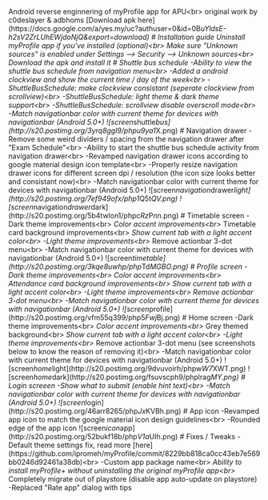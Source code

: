 A n d r o i d   r e v e r s e   e n g i n n e r i n g   o f   m y P r o f i l e   a p p   f o r   A P U < b r > 
 o r i g i n a l   w o r k   b y   c 0 d e s l a y e r   &   a d b h o m s 
 
 [ D o w n l o a d   a p k   h e r e ] ( h t t p s : / / d o c s . g o o g l e . c o m / a / y e s . m y / u c ? a u t h u s e r = 0 & i d = 0 B _ u Y l d s E - h 2 s V 2 Z r L U h E W j d o N j Q & e x p o r t = d o w n l o a d ) 
 
 #   I n s t a l l a t i o n   g u i d e 
 U n i n s t a l l   m y P r o f i l e   a p p   i f   y o u ' v e   i n s t a l l e d   ( o p t i o n a l ) < b r > 
 M a k e   s u r e   " U n k n o w n   s o u r c e s "   i s   e n a b l e d   u n d e r   S e t t i n g s   - - >   S e c u r i t y   - - >   U n k n o w n   s o u r c e s < b r > 
 D o w n l o a d   t h e   a p k   a n d   i n s t a l l   i t 
 
 
 
 #   S h u t t l e   b u s   s c h e d u l e 
 - A b i l i t y   t o   v i e w   t h e   s h u t t l e   b u s   s c h e d u l e   f r o m   n a v i g a t i o n   m e n u < b r > 
 - A d d e d   a   a n d r o i d   c l o c k v i e w   a n d   s h o w   t h e   c u r r e n t   t i m e   /   d a y   o f   t h e   w e e k < b r > 
 - S h u t t l e B u s S c h e d u l e :   m a k e   c l o c k v i e w   c o n s i s t a n t   ( s e p e r a t e   c l o c k v i e w   f r o m   s c r o l l v i e w ) < b r > 
 - S h u t t l e B u s S c h e d u l e :   l i g h t   t h e m e   &   d a r k   t h e m e   s u p p o r t < b r > 
 - S h u t t l e B u s S c h e d u l e :   s c r o l l v i e w   d i s a b l e   o v e r s c r o l l   m o d e < b r > 
 - M a t c h   n a v i g a t i o n b a r   c o l o r   w i t h   c u r r e n t   t h e m e   f o r   d e v i c e s   w i t h   n a v i g a t i o n b a r   ( A n d r o i d   5 . 0 + ) 
 
 ! [ s c r e e n _ s h u t t l e _ b u s ] ( h t t p : / / s 2 0 . p o s t i m g . o r g / 3 y r q 8 g g l 9 / p h p u 9 y a 1 _ X . p n g ) 
 
 
 
 #   N a v i g a t i o n   d r a w e r 
 - R e m o v e   s o m e   w e i r d   d i v i d e r s   /   s p a c i n g   f r o m   t h e   n a v i g a t i o n   d r a w e r   a f t e r   " E x a m   S c h e d u l e " < b r > 
 - A b i l i t y   t o   s t a r t   t h e   s h u t t l e   b u s   s c h e d u l e   a c t i v i t y   f r o m   n a v i g a t i o n   d r a w e r < b r > 
 - R e v a m p e d   n a v i g a t i o n   d r a w e r   i c o n s   a c c o r d i n g   t o   g o o g l e   m a t e r i a l   d e s i g n   i c o n   t e m p l a t e < b r > 
 - P r o p e r l y   r e s i z e   n a v i g a t i o n   d r a w e r   i c o n s   f o r   d i f f e r e n t   s c r e e n   d p i   /   r e s o l u t i o n   ( t h e   i c o n   s i z e   l o o k s   b e t t e r   a n d   c o n s i s t a n t   n o w ) < b r > 
 - M a t c h   n a v i g a t i o n b a r   c o l o r   w i t h   c u r r e n t   t h e m e   f o r   d e v i c e s   w i t h   n a v i g a t i o n b a r   ( A n d r o i d   5 . 0 + ) 
 
 ! [ s c r e e n _ n a v i g a t i o n _ d r a w e r _ l i g h t ] ( h t t p : / / s 2 0 . p o s t i m g . o r g / 7 e f 9 4 9 o f x / p h p 1 _ Q 5 t _ Q V . p n g ) 
 ! [ s c r e e n _ n a v i g a t i o n _ d r a w e r _ d a r k ] ( h t t p : / / s 2 0 . p o s t i m g . o r g / 5 b 4 t w l o n 1 / p h p c _ R z _ P n n . p n g ) 
 
 
 
 #   T i m e t a b l e   s c r e e n 
 - D a r k   t h e m e   i m p r o v e m e n t s < b r > 
   * C o l o r   a c c e n t   i m p r o v e m e n t s < b r > 
   * T i m e t a b l e   c a r d   b a c k g r o u n d   i m p r o v e m e n t s < b r > 
   * S h o w   c u r r e n t   t a b   w i t h   a   l i g h t   a c c e n t   c o l o r < b r > 
 - L i g h t   t h e m e   i m p r o v e m e n t s < b r > 
   * R e m o v e   a c t i o n b a r   3 - d o t   m e n u < b r > 
 - M a t c h   n a v i g a t i o n b a r   c o l o r   w i t h   c u r r e n t   t h e m e   f o r   d e v i c e s   w i t h   n a v i g a t i o n b a r   ( A n d r o i d   5 . 0 + ) 
 
 ! [ s c r e e n _ t i m e t a b l e ] ( h t t p : / / s 2 0 . p o s t i m g . o r g / 3 k q e 8 u w h p / p h p _ T d _ M G B O . p n g ) 
 
 
 
 #   P r o f i l e   s c r e e n 
 - D a r k   t h e m e   i m p r o v e m e n t s < b r > 
   * C o l o r   a c c e n t   i m p r o v e m e n t s < b r > 
   * A t t e n d a n c e   c a r d   b a c k g r o u n d   i m p r o v e m e n t s < b r > 
   * S h o w   c u r r e n t   t a b   w i t h   a   l i g h t   a c c e n t   c o l o r < b r > 
 - L i g h t   t h e m e   i m p r o v e m e n t s < b r > 
   * R e m o v e   a c t i o n b a r   3 - d o t   m e n u < b r > 
 - M a t c h   n a v i g a t i o n b a r   c o l o r   w i t h   c u r r e n t   t h e m e   f o r   d e v i c e s   w i t h   n a v i g a t i o n b a r   ( A n d r o i d   5 . 0 + ) 
 
 ! [ s c r e e n _ p r o f i l e ] ( h t t p : / / s 2 0 . p o s t i m g . o r g / v f m 5 5 q 3 9 9 / p h p 5 _ F w j _ B j . p n g ) 
 
 
 
 #   H o m e   s c r e e n 
 - D a r k   t h e m e   i m p r o v e m e n t s < b r > 
   * C o l o r   a c c e n t   i m p r o v e m e n t s < b r > 
   * G r e y   t h e m e d   b a c k g r o u n d < b r > 
   * S h o w   c u r r e n t   t a b   w i t h   a   l i g h t   a c c e n t   c o l o r < b r > 
 - L i g h t   t h e m e   i m p r o v e m e n t s < b r > 
   * R e m o v e   a c t i o n b a r   3 - d o t   m e n u   ( s e e   s c r e e n s h o t s   b e l o w   t o   k n o w   t h e   r e a s o n   o f   r e m o v i n g   i t ) < b r > 
 - M a t c h   n a v i g a t i o n b a r   c o l o r   w i t h   c u r r e n t   t h e m e   f o r   d e v i c e s   w i t h   n a v i g a t i o n b a r   ( A n d r o i d   5 . 0 + ) 
 
 ! [ s c r e e n _ h o m e _ l i g h t ] ( h t t p : / / s 2 0 . p o s t i m g . o r g / 9 d v u v o i r h / p h p w _ W 7 _ X W T . p n g ) 
 ! [ s c r e e n _ h o m e _ d a r k ] ( h t t p : / / s 2 0 . p o s t i m g . o r g / f s u v s c p h 9 / p h p l r a g _ M Y . p n g ) 
 
 
 
 #   L o g i n   s c r e e e n 
 - S h o w   w h a t   t o   s u b m i t   ( e n a b l e   h i n t   t e x t ) < b r > 
 - M a t c h   n a v i g a t i o n b a r   c o l o r   w i t h   c u r r e n t   t h e m e   f o r   d e v i c e s   w i t h   n a v i g a t i o n b a r   ( A n d r o i d   5 . 0 + ) 
 
 ! [ s c r e e n _ l o g i n ] ( h t t p : / / s 2 0 . p o s t i m g . o r g / 4 6 a r r 8 2 6 5 / p h p _ J x _ K V B h . p n g ) 
 
 
 
 #   A p p   i c o n 
 - R e v a m p e d   a p p   i c o n   t o   m a t c h   t h e   g o o g l e   m a t e r i a l   i c o n   d e s i g n   g u i d e l i n e s < b r > 
 - R o u n d e d   e d g e   o f   t h e   a p p   i c o n 
 
 ! [ s c r e e n _ i c o n _ a p p ] ( h t t p : / / s 2 0 . p o s t i m g . o r g / 5 2 b u k f 1 8 b / p h p _ V 1 a _ U I h . p n g ) 
 
 
 
 #   F i x e s   /   T w e a k s 
 - D e f a u l t   t h e m e   s e t t i n g s   f i x ,   r e a d   m o r e   [ h e r e ] ( h t t p s : / / g i t h u b . c o m / i p r o m e h / m y P r o f i l e / c o m m i t / 8 2 2 9 b b 8 1 8 c a 0 c c 4 3 e b 7 e 5 6 9 b b 0 2 4 6 d 9 2 4 6 1 a 3 8 d b ) < b r > 
 - C u s t o m   a p p   p a c k a g e   n a m e < b r > 
   * A b i l i t y   t o   i n s t a l l   m y P r o f i l e +   w i t h o u t   u n i n s t a l l i n g   t h e   o r i g i n a l   m y P r o f i l e   a p p < b r > 
   * C o m p l e t e l y   m i g r a t e   o u t   o f   p l a y s t o r e   ( d i s a b l e   a p p   a u t o - u p d a t e   o n   p l a y s t o r e ) 
 - R e p l a c e d   " R a t e   a p p "   d i a l o g   w i t h   t i p s 